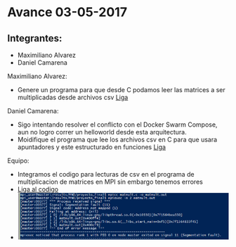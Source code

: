# Avance 03-05-2017

## Integrantes:

* Maximiliano Alvarez
* Daniel Camarena

Maximiliano Alvarez:
* Genere un programa para que desde C podamos leer las matrices a ser multiplicadas desde archivos csv [Liga](read_file.c)


Daniel Camarena:

* Sigo intentando resolver el conflicto con el Docker Swarm Compose, aun no logro correr un helloworld desde esta arquitectura.
* Moidifique el programa que lee los archivos csv en C para que usara apuntadores y este estructurado en funciones [Liga](read_csv.c)

Equipo:

* Integramos el codigo para lecturas de csv en el programa de multiplicacion de matrices en MPI sin embargo tenemos errores
* [Liga al codigo](matmult.c)
* ![Liga al error](Images/error.png)


